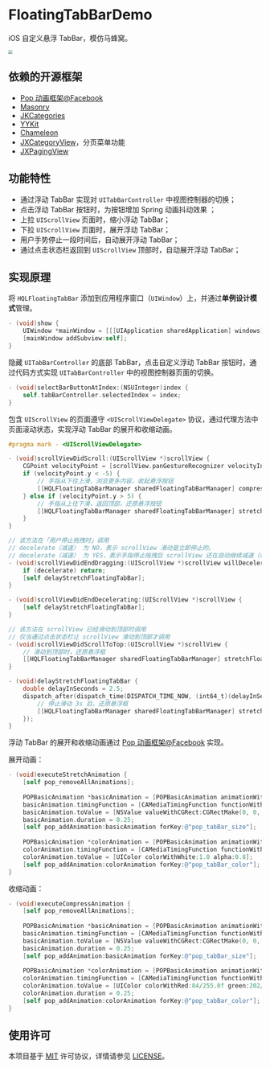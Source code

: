 # FloatingTabBarDemo

iOS 自定义悬浮 TabBar，模仿马蜂窝。

<img src="https://static01.imgkr.com/temp/fcb97e7fc61448999e801b4473f1fc89.PNG" style="zoom:50%;" />


## 依赖的开源框架

* [Pop 动画框架@Facebook](https://github.com/facebookarchive/pop)
* [Masonry](https://github.com/SnapKit/Masonry)
* [JKCategories](https://github.com/shaojiankui/JKCategories)
* [YYKit](https://github.com/ibireme/YYKit)
* [Chameleon](https://github.com/viccsmind/Chameleon)
* [JXCategoryView](https://github.com/pujiaxin33/JXCategoryView)，分页菜单功能
* [JXPagingView](https://github.com/pujiaxin33/JXPagingView)


## 功能特性

* 通过浮动 TabBar 实现对 `UITabBarController` 中视图控制器的切换；
* 点击浮动 TabBar  按钮时，为按钮增加 Spring 动画抖动效果 ；
* 上拉 `UIScrollView` 页面时，缩小浮动 TabBar；
* 下拉 `UIScrollView` 页面时，展开浮动 TabBar；
* 用户手势停止一段时间后，自动展开浮动 TabBar；
* 通过点击状态栏返回到 `UIScrollView` 顶部时，自动展开浮动 TabBar；


## 实现原理

将 `HQLFloatingTabBar` 添加到应用程序窗口（`UIWindow`）上，并通过**单例设计模式**管理。

```objectivec
- (void)show {
    UIWindow *mainWindow = [[[UIApplication sharedApplication] windows] firstObject];
    [mainWindow addSubview:self];
}
```

隐藏 `UITabBarController` 的底部 TabBar，点击自定义浮动 TabBar 按钮时，通过代码方式实现 `UITabBarController` 中的视图控制器页面的切换。

```objectivec
- (void)selectBarButtonAtIndex:(NSUInteger)index {
    self.tabBarController.selectedIndex = index;
}
```

包含 `UIScrollView` 的页面遵守 `<UIScrollViewDelegate>` 协议，通过代理方法中页面滚动状态，实现浮动 TabBar 的展开和收缩动画。

```objectivec
#pragma mark - <UIScrollViewDelegate>

- (void)scrollViewDidScroll:(UIScrollView *)scrollView {
    CGPoint velocityPoint = [scrollView.panGestureRecognizer velocityInView:scrollView];
    if (velocityPoint.y < -5) {
        // 手指从下往上滑，浏览更多内容，收起悬浮按钮
        [[HQLFloatingTabBarManager sharedFloatingTabBarManager] compressFloatingTabBar];
    } else if (velocityPoint.y > 5) {
        // 手指从上往下滑，返回顶部，还原悬浮按钮
        [[HQLFloatingTabBarManager sharedFloatingTabBarManager] stretchFloatingTabBar];
    }
}

// 该方法在「用户停止拖拽时」调用
// decelerate（减速） 为 NO，表示 scrollView 滑动是立即停止的。
// decelerate（减速） 为 YES，表示手指停止拖拽后 scrollView 还在自动继续减速（动画缓慢停止）。
- (void)scrollViewDidEndDragging:(UIScrollView *)scrollView willDecelerate:(BOOL)decelerate {
    if (decelerate) return;
    [self delayStretchFloatingTabBar];
}

- (void)scrollViewDidEndDecelerating:(UIScrollView *)scrollView {
    [self delayStretchFloatingTabBar];
}

// 该方法在 scrollView 已经滑动到顶部时调用
// 仅当通过点击状态栏让 scrollView 滑动到顶部才调用
- (void)scrollViewDidScrollToTop:(UIScrollView *)scrollView {
    // 滑动到顶部时，还原悬浮框
    [[HQLFloatingTabBarManager sharedFloatingTabBarManager] stretchFloatingTabBar];
}

- (void)delayStretchFloatingTabBar {
    double delayInSeconds = 2.5;
    dispatch_after(dispatch_time(DISPATCH_TIME_NOW, (int64_t)(delayInSeconds * NSEC_PER_SEC)), dispatch_get_main_queue(), ^{
        // 停止滑动 3s 后，还原悬浮框
        [[HQLFloatingTabBarManager sharedFloatingTabBarManager] stretchFloatingTabBar];
    });
}
```

浮动 TabBar 的展开和收缩动画通过 [Pop 动画框架@Facebook](https://github.com/facebookarchive/pop) 实现。

展开动画：

```objectivec
- (void)executeStretchAnimation {
    [self pop_removeAllAnimations];
    
    POPBasicAnimation *basicAnimation = [POPBasicAnimation animationWithPropertyNamed:kPOPViewBounds];
    basicAnimation.timingFunction = [CAMediaTimingFunction functionWithName:kCAMediaTimingFunctionEaseOut];
    basicAnimation.toValue = [NSValue valueWithCGRect:CGRectMake(0, 0, 200, 50)];
    basicAnimation.duration = 0.25;
    [self pop_addAnimation:basicAnimation forKey:@"pop_tabBar_size"];
        
    POPBasicAnimation *colorAnimation = [POPBasicAnimation animationWithPropertyNamed:kPOPViewBackgroundColor];
    colorAnimation.timingFunction = [CAMediaTimingFunction functionWithName:kCAMediaTimingFunctionEaseIn];
    colorAnimation.toValue = [UIColor colorWithWhite:1.0 alpha:0.8];
    [self pop_addAnimation:colorAnimation forKey:@"pop_tabBar_color"];
}
```


收缩动画：

```objectivec
- (void)executeCompressAnimation {
    [self pop_removeAllAnimations];
    
    POPBasicAnimation *basicAnimation = [POPBasicAnimation animationWithPropertyNamed:kPOPViewBounds];
    basicAnimation.timingFunction = [CAMediaTimingFunction functionWithName:kCAMediaTimingFunctionEaseOut];
    basicAnimation.toValue = [NSValue valueWithCGRect:CGRectMake(0, 0, 50, 50)];
    basicAnimation.duration = 0.25;
    [self pop_addAnimation:basicAnimation forKey:@"pop_tabBar_size"];
    
    POPBasicAnimation *colorAnimation = [POPBasicAnimation animationWithPropertyNamed:kPOPViewBackgroundColor];
    colorAnimation.timingFunction = [CAMediaTimingFunction functionWithName:kCAMediaTimingFunctionEaseOut];
    colorAnimation.toValue = [UIColor colorWithRed:84/255.0f green:202/255.0f blue:195/255.0f alpha:1.0];
    colorAnimation.duration = 0.25;
    [self pop_addAnimation:colorAnimation forKey:@"pop_tabBar_color"];
}
```



## 使用许可

本项目基于 [MIT](https://opensource.org/licenses/MIT) 许可协议，详情请参见 [LICENSE](https://github.com/Andy0570/iOS-Samples/blob/master/LICENSE)。